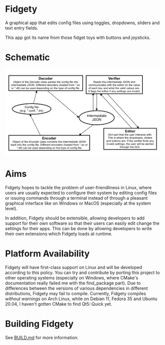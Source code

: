 # Fidgety

A graphical app that edits config files using toggles, dropdowns, sliders and text entry fields.

This app got its name from those fidget toys with buttons and joysticks.

# Schematic

![Schematic](thats-how-fidgety-works.png)

# Aims

Fidgety hopes to tackle the problem of user-friendliness in Linux, where users
are usually expected to configure their system by editing config files or
issuing commands through a terminal instead of through a pleasant graphical
interface like on Windows or MacOS (especially at the system level).

In addition, Fidgety should be extensible, allowing developers to add support
for their own software so that their users can easily edit change the settings
for their apps. This can be done by allowing developers to write their own
extensions which Fidgety loads at runtime.

# Platform Availability

Fidgety will have first-class support on Linux and will be developed according
to this policy. You can try and contribute by porting this project to other
operating systems (especially on Windows, where CMake's documentation really
failed me with the find_package part). Due to differences between the versions
of various dependencies in different distributions, Fidgety may fail to compile.
Currently, Fidgety compiles *without warnings* on Arch Linux, while on Debian
11, Fedora 35 and Ubuntu 20.04, I haven't gotten CMake to find Qt5::Quick yet.

# Building Fidgety

See [BUILD.md](BUILD.md) for more information.
